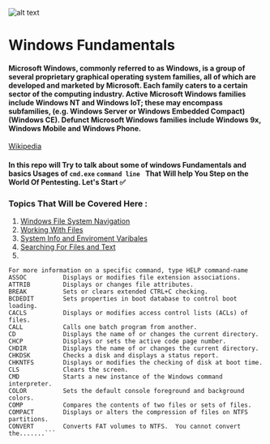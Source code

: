 ![alt text](https://upload.wikimedia.org/wikipedia/commons/5/5f/Windows_logo_-_2012.svg "Windows Logo")

# Windows Fundamentals 

#### Microsoft Windows, commonly referred to as Windows, is a group of several proprietary graphical operating system families, all of which are developed and marketed by Microsoft. Each family caters to a certain sector of the computing industry. Active Microsoft Windows families include Windows NT and Windows IoT; these may encompass subfamilies, (e.g. Windows Server or Windows Embedded Compact) (Windows CE). Defunct Microsoft Windows families include Windows 9x, Windows Mobile and Windows Phone. 

[Wikipedia](https://en.wikipedia.org/wiki/Microsoft_Windows) 

#### In this repo will Try to talk about some of windows Fundamentals and basics Usages of `cmd.exe` ```command line ``` That Will help You Step on the World Of Pentesting. Let's Start ✅

### Topics That Will be Covered Here :
   1. [Windows File System Navigation](https://github.com/Th3Mast3rM1nd/Windows-Basics/blob/main/Windows%20File%20System%20Navigation.md)
   2. [ Working With Files ](https://github.com/Th3Mast3rM1nd/Windows-Basics/commit/279abb694689c066a4b01f74ace827905d84033b)
   3. [System Info and Enviroment Varibales](https://github.com/Th3Mast3rM1nd/Windows-Basics/blob/main/System%20Info%20and%20Environment%20Variables.md)
   4. [Searching For Files and Text](https://github.com/Th3Mast3rM1nd/Windows-Basics/blob/main/Searching%20For%20Files%20and%20Text.md)
   5.


```mast3@DESKTOP-CN9CEF8 C:\Users\mast3>help | more
For more information on a specific command, type HELP command-name
ASSOC          Displays or modifies file extension associations.
ATTRIB         Displays or changes file attributes.
BREAK          Sets or clears extended CTRL+C checking.
BCDEDIT        Sets properties in boot database to control boot loading.
CACLS          Displays or modifies access control lists (ACLs) of files.
CALL           Calls one batch program from another.
CD             Displays the name of or changes the current directory.
CHCP           Displays or sets the active code page number.
CHDIR          Displays the name of or changes the current directory.
CHKDSK         Checks a disk and displays a status report.
CHKNTFS        Displays or modifies the checking of disk at boot time.
CLS            Clears the screen.
CMD            Starts a new instance of the Windows command interpreter.
COLOR          Sets the default console foreground and background colors.
COMP           Compares the contents of two files or sets of files.
COMPACT        Displays or alters the compression of files on NTFS partitions.
CONVERT        Converts FAT volumes to NTFS.  You cannot convert the.......```

